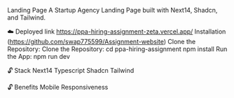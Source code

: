 Landing Page
A Startup Agency Landing Page built with Next14, Shadcn, and Tailwind.

☁️ Deployed link
https://ppa-hiring-assignment-zeta.vercel.app/
Installation
(https://github.com/swap775599/Assignment-website)
Clone the Repository:
Clone the Repository:
cd ppa-hiring-assignment
npm install
Run the App:
npm run dev


🔓 Stack
Next14
Typescript
Shadcn
Tailwind



🔓 Benefits
Mobile Responsiveness
